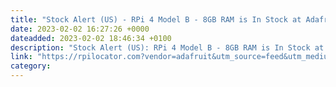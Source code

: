 ```yaml
---
title: "Stock Alert (US) - RPi 4 Model B - 8GB RAM is In Stock at Adafruit 85 units in stock."
date: 2023-02-02 16:27:26 +0000
dateadded: 2023-02-02 18:46:34 +0100
description: "Stock Alert (US): RPi 4 Model B - 8GB RAM is In Stock at Adafruit 85 units in stock."
link: "https://rpilocator.com?vendor=adafruit&utm_source=feed&utm_medium=rss"
category:
---
```

